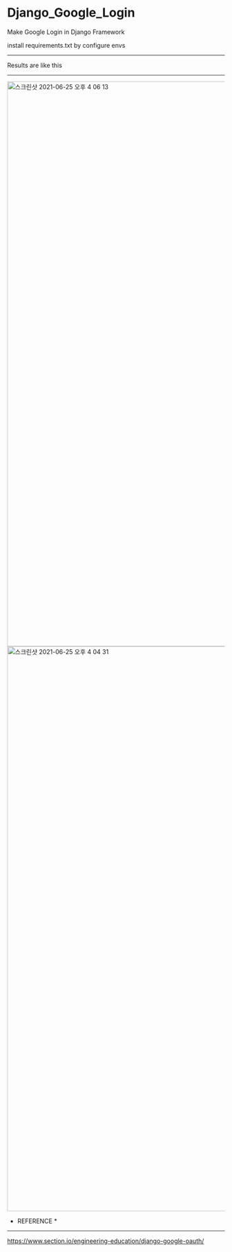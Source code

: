 # Django_Google_Login
Make Google Login in Django Framework

install requirements.txt by configure envs
* * * 


Results are like this
* * *

<img width="1306" alt="스크린샷 2021-06-25 오후 4 06 13" src="https://user-images.githubusercontent.com/68895075/123384399-50793780-d5cf-11eb-88c2-b90e0279777e.png">
<img width="1306" alt="스크린샷 2021-06-25 오후 4 04 31" src="https://user-images.githubusercontent.com/68895075/123384404-51aa6480-d5cf-11eb-9b31-8ec79d106ab5.png">

* REFERENCE * 
*  *  *
         
<https://www.section.io/engineering-education/django-google-oauth/>                                        
                                                                           
